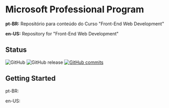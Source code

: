 # Microsoft Professional Program
**pt-BR:**
Repositório para conteúdo do Curso "Front-End Web Development"

**en-US:**
Repository for "Front-End Web Development"

## Status

![GitHub](https://img.shields.io/github/license/sarmentof/Microsoft-Professional-Program.svg)
![GitHub release](https://img.shields.io/github/release/sarmentof/Microsoft-Professional-Program.svg)
[![GitHub commits](https://img.shields.io/github/commits-since/SubtitleEdit/subtitleedit/sarmentof/Microsoft-Professional-Program.svg)](https://github.com/sarmentof/Microsoft-Professional-Program)


## Getting Started

pt-BR:

en-US:



